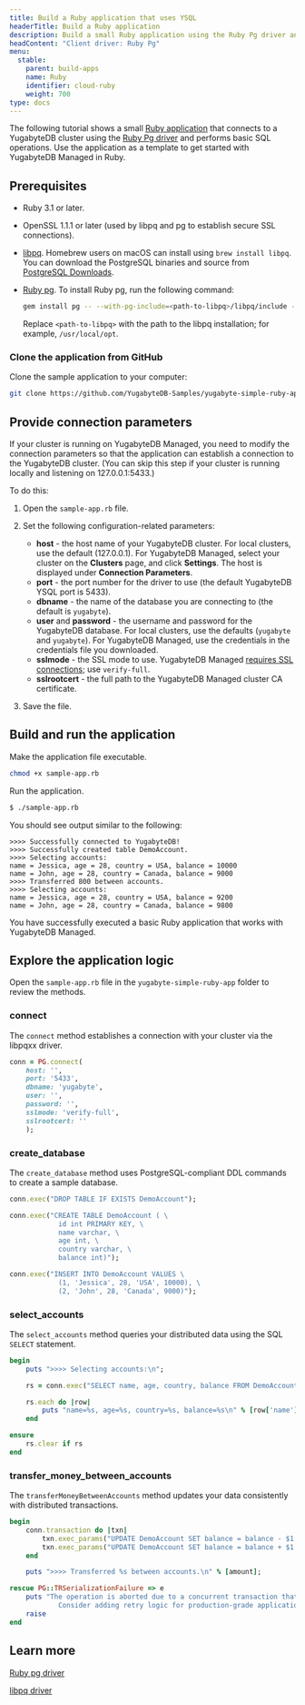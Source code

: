 ```yaml
---
title: Build a Ruby application that uses YSQL
headerTitle: Build a Ruby application
description: Build a small Ruby application using the Ruby Pg driver and using the YSQL API to connect to and interact with a YugabyteDB Managed cluster.
headContent: "Client driver: Ruby Pg"
menu:
  stable:
    parent: build-apps
    name: Ruby
    identifier: cloud-ruby
    weight: 700
type: docs
---
```


The following tutorial shows a small [Ruby application](https://github.com/yugabyte/yugabyte-simple-ruby-app) that connects to a YugabyteDB cluster using the [Ruby Pg driver](../../../../reference/drivers/ysql-client-drivers/#pg) and performs basic SQL operations. Use the application as a template to get started with YugabyteDB Managed in Ruby.

## Prerequisites

- Ruby 3.1 or later.
- OpenSSL 1.1.1 or later (used by libpq and pg to establish secure SSL connections).
- [libpq](../../../../reference/drivers/ysql-client-drivers/#libpq). Homebrew users on macOS can install using `brew install libpq`. You can download the PostgreSQL binaries and source from [PostgreSQL Downloads](https://www.postgresql.org/download/).
- [Ruby pg](../../../../reference/drivers/ysql-client-drivers/#pg). To install Ruby pg, run the following command:

    ```sh
    gem install pg -- --with-pg-include=<path-to-libpq>/libpq/include --with-pg-lib=<path-to-libpq>/libpq/lib
    ```

    Replace `<path-to-libpq>` with the path to the libpq installation; for example, `/usr/local/opt`.

### Clone the application from GitHub

Clone the sample application to your computer:

```sh
git clone https://github.com/YugabyteDB-Samples/yugabyte-simple-ruby-app.git && cd yugabyte-simple-ruby-app
```

## Provide connection parameters

If your cluster is running on YugabyteDB Managed, you need to modify the connection parameters so that the application can establish a connection to the YugabyteDB cluster. (You can skip this step if your cluster is running locally and listening on 127.0.0.1:5433.)

To do this:

1. Open the `sample-app.rb` file.

2. Set the following configuration-related parameters:

    - **host** - the host name of your YugabyteDB cluster. For local clusters, use the default (127.0.0.1). For YugabyteDB Managed, select your cluster on the **Clusters** page, and click **Settings**. The host is displayed under **Connection Parameters**.
    - **port** - the port number for the driver to use (the default YugabyteDB YSQL port is 5433).
    - **dbname** - the name of the database you are connecting to (the default is `yugabyte`).
    - **user** and **password** - the username and password for the YugabyteDB database. For local clusters, use the defaults (`yugabyte` and `yugabyte`). For YugabyteDB Managed, use the credentials in the credentials file you downloaded.
    - **sslmode** - the SSL mode to use. YugabyteDB Managed [requires SSL connections](/preview/yugabyte-cloud/cloud-secure-clusters/cloud-authentication/); use `verify-full`.
    - **sslrootcert** - the full path to the YugabyteDB Managed cluster CA certificate.

3. Save the file.

## Build and run the application

Make the application file executable.

```sh
chmod +x sample-app.rb
```

Run the application.

```sh
$ ./sample-app.rb
```

You should see output similar to the following:

```output
>>>> Successfully connected to YugabyteDB!
>>>> Successfully created table DemoAccount.
>>>> Selecting accounts:
name = Jessica, age = 28, country = USA, balance = 10000
name = John, age = 28, country = Canada, balance = 9000
>>>> Transferred 800 between accounts.
>>>> Selecting accounts:
name = Jessica, age = 28, country = USA, balance = 9200
name = John, age = 28, country = Canada, balance = 9800
```

You have successfully executed a basic Ruby application that works with YugabyteDB Managed.

## Explore the application logic

Open the `sample-app.rb` file in the `yugabyte-simple-ruby-app` folder to review the methods.

### connect

The `connect` method establishes a connection with your cluster via the libpqxx driver.

```ruby
conn = PG.connect(
    host: '',
    port: '5433',
    dbname: 'yugabyte',
    user: '',
    password: '',
    sslmode: 'verify-full',
    sslrootcert: ''
    );
```

### create_database

The `create_database` method uses PostgreSQL-compliant DDL commands to create a sample database.

```ruby
conn.exec("DROP TABLE IF EXISTS DemoAccount");

conn.exec("CREATE TABLE DemoAccount ( \
            id int PRIMARY KEY, \
            name varchar, \
            age int, \
            country varchar, \
            balance int)");

conn.exec("INSERT INTO DemoAccount VALUES \
            (1, 'Jessica', 28, 'USA', 10000), \
            (2, 'John', 28, 'Canada', 9000)");
```

### select_accounts

The `select_accounts` method queries your distributed data using the SQL `SELECT` statement.

```ruby
begin
    puts ">>>> Selecting accounts:\n";

    rs = conn.exec("SELECT name, age, country, balance FROM DemoAccount");

    rs.each do |row|
        puts "name=%s, age=%s, country=%s, balance=%s\n" % [row['name'], row['age'], row['country'], row['balance']];
    end

ensure
    rs.clear if rs
end
```

### transfer_money_between_accounts

The `transferMoneyBetweenAccounts` method updates your data consistently with distributed transactions.

```ruby
begin
    conn.transaction do |txn|
        txn.exec_params("UPDATE DemoAccount SET balance = balance - $1 WHERE name = \'Jessica\'", [amount]);
        txn.exec_params("UPDATE DemoAccount SET balance = balance + $1 WHERE name = \'John\'", [amount]);
    end

    puts ">>>> Transferred %s between accounts.\n" % [amount];

rescue PG::TRSerializationFailure => e
    puts "The operation is aborted due to a concurrent transaction that is modifying the same set of rows. \
            Consider adding retry logic for production-grade applications.";
    raise
end
```

## Learn more

[Ruby pg driver](../../../../reference/drivers/ysql-client-drivers/#pg)

[libpq driver](../../../../reference/drivers/ysql-client-drivers/#libpq)
